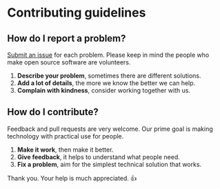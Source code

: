 Contributing guidelines
=======================

## How do I report a problem?

[Submit an issue](https://github.com/datenstrom/yellow/issues) for each problem. Please keep in mind the people who make open source software are volunteers.

1. **Describe your problem**, sometimes there are different solutions.
2. **Add a lot of details**, the more we know the better we can help.
3. **Complain with kindness**, consider working together with us.

## How do I contribute? 

Feedback and pull requests are very welcome. Our prime goal is making technology with practical use for people. 

1. **Make it work**, then make it better.
2. **Give feedback**, it helps to understand what people need. 
3. **Fix a problem**, aim for the simplest technical solution that works.

Thank you. Your help is much appreciated. :+1:
